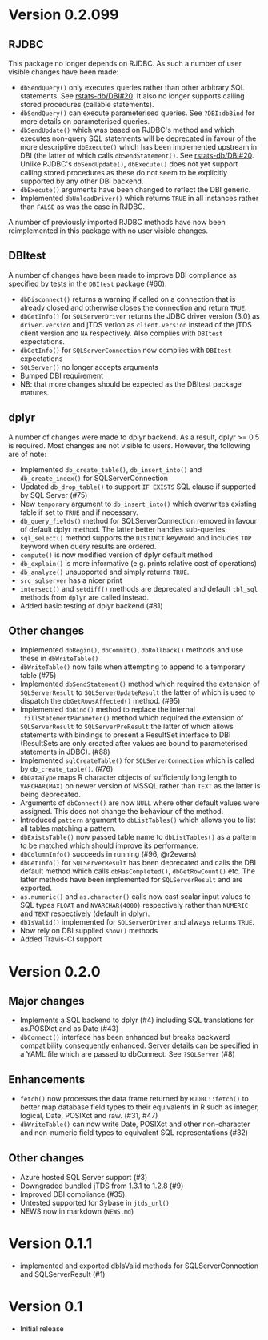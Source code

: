 # Version 0.2.099

## RJDBC

This package no longer depends on RJDBC. As such a number of user visible changes have been made:

- `dbSendQuery()` only executes queries rather than other arbitrary SQL statements. See [rstats-db/DBI#20](https://github.com/rstats-db/DBI/issues/20). It also no longer supports calling stored procedures (callable statements).
- `dbSendQuery()` can execute parameterised queries. See `?DBI:dbBind` for more details on parameterised queries.
- `dbSendUpdate()` which was based on RJDBC's method and which executes non-query SQL statements will be deprecated in favour of the more descriptive `dbExecute()` which has been implemented upstream in DBI (the latter of which calls `dbSendStatement()`. See [rstats-db/DBI#20](https://github.com/rstats-db/DBI/issues/20). Unlike RJDBC's `dbSendUpdate()`, `dbExecute()` does not yet support calling stored procedures as these do not seem to be explicitly supported by any other DBI backend. 
- `dbExecute()` arguments have been changed to reflect the DBI generic.
- Implemented `dbUnloadDriver()` which returns `TRUE` in all instances rather than `FALSE` as was the case in RJDBC.

A number of previously imported RJDBC methods have now been reimplemented in this package with no user visible changes.

## DBItest

A number of changes have been made to improve DBI compliance as specified by tests in the `DBItest` package (#60):

- `dbDisconnect()` returns a warning if called on a connection that is already closed and otherwise closes the connection and return `TRUE`.
- `dbGetInfo()` for `SQLServerDriver` returns the JDBC driver version (3.0) as `driver.version` and jTDS verion as `client.version` instead of the jTDS client version and `NA` respectively. Also complies with `DBItest` expectations.
- `dbGetInfo()` for `SQLServerConnection` now complies with `DBItest` expectations
- `SQLServer()` no longer accepts arguments
- Bumped DBI requirement
- NB: that more changes should be expected as the DBItest package matures.

## dplyr

A number of changes were made to dplyr backend. As a result, dplyr >= 0.5 is required. Most changes are not visible to users. However, the following are of note:

- Implemented `db_create_table()`, `db_insert_into()` and `db_create_index()` for SQLServerConnection
- Updated `db_drop_table()` to support `IF EXISTS` SQL clause if supported by 
SQL Server (#75)
- New `temporary` argument to `db_insert_into()` which overwrites existing table if set to `TRUE` and if necessary. 
- `db_query_fields()` method for SQLServerConnection removed in favour of default dplyr method. The latter better handles sub-queries.
- `sql_select()` method supports the `DISTINCT` keyword and includes `TOP` keyword when query results are ordered.
- `compute()` is now modified version of dplyr default method
- `db_explain()` is more informative (e.g. prints relative cost of operations)
- `db_analyze()` unsupported and simply returns `TRUE`.
- `src_sqlserver` has a nicer print
- `intersect()` and `setdiff()` methods are deprecated and default `tbl_sql` methods from `dplyr` are called instead.
- Added basic testing of dplyr backend (#81)

## Other changes

- Implemented `dbBegin()`, `dbCommit()`, `dbRollback()` methods and use these in `dbWriteTable()`
- `dbWriteTable()` now fails when attempting to append to a temporary table (#75)
- Implemented `dbSendStatement()` method which required the extension of `SQLServerResult` to `SQLServerUpdateResult` the latter of which is used to dispatch the `dbGetRowsAffected()` method. (#95)
- Implemented `dbBind()` method to replace the internal `.fillStatementParameter()` method which required the extension of `SQLServerResult` to `SQLServerPreResult` the latter of which allows statements with bindings to present a ResultSet interface to DBI (ResultSets are only created after values are bound to parameterised statements in JDBC). (#88)
- Implemented `sqlCreateTable()` for `SQLServerConnection` which is called by `db_create_table()`. (#76)
- `dbDataType` maps R character objects of sufficiently long length to `VARCHAR(MAX)` on newer version of MSSQL rather than `TEXT` as the latter is being deprecated.
- Arguments of `dbConnect()` are now `NULL` where other default values were assigned. This does not change the behaviour of the method.
- Introduced `pattern` argument to `dbListTables()` which allows you to list all tables matching a pattern.
- `dbExistsTable()` now passed table name to `dbListTables()` as a pattern to be matched which should improve its performance.
- `dbColumnInfo()` succeeds in running (#96, @r2evans)
- `dbGetInfo()` for `SQLServerResult` has been deprecated and calls the DBI default method which calls `dbHasCompleted()`, `dbGetRowCount()` etc. The latter methods have been implemented for `SQLServerResult` and are exported.
- `as.numeric()` and `as.character()` calls now cast scalar input values to SQL types `FLOAT` and `NVARCHAR(4000)` respectively rather than `NUMERIC` and `TEXT` respectively (default in dplyr). 
- `dbIsValid()` implemented for `SQLServerDriver` and always returns `TRUE`.
- Now rely on DBI supplied `show()` methods
- Added Travis-CI support

# Version 0.2.0

## Major changes

- Implements a SQL backend to dplyr (#4) including SQL translations for as.POSIXct and as.Date (#43)
- `dbConnect()` interface has been enhanced but breaks backward compatibility consequently enhanced. Server details can be specified in a YAML file which are passed to dbConnect. See `?SQLServer` (#8)

## Enhancements

- `fetch()` now processes the data frame returned by `RJDBC::fetch()` to better map database field types to their equivalents in R such as integer, logical, Date, POSIXct and raw. (#31, #47)
- `dbWriteTable()` can now write Date, POSIXct and other non-character and non-numeric field types to equivalent SQL representations (#32)

## Other changes

- Azure hosted SQL Server support (#3)
- Downgraded bundled jTDS from 1.3.1 to 1.2.8 (#9)
- Improved DBI compliance (#35).
- Untested supported for Sybase in `jtds_url()`
- NEWS now in markdown (`NEWS.md`)

# Version 0.1.1

- implemented and exported dbIsValid methods for SQLServerConnection and SQLServerResult (#1)

# Version 0.1

- Initial release
